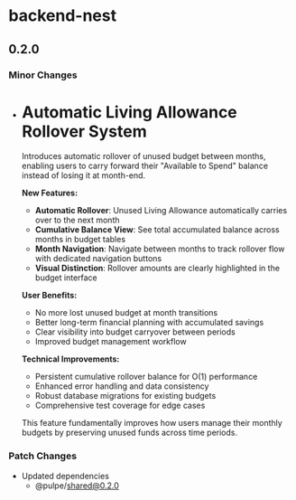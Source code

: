 # backend-nest

## 0.2.0

### Minor Changes

- # Automatic Living Allowance Rollover System

  Introduces automatic rollover of unused budget between months, enabling users to carry forward their "Available to Spend" balance instead of losing it at month-end.

  **New Features:**
  - **Automatic Rollover**: Unused Living Allowance automatically carries over to the next month
  - **Cumulative Balance View**: See total accumulated balance across months in budget tables
  - **Month Navigation**: Navigate between months to track rollover flow with dedicated navigation buttons
  - **Visual Distinction**: Rollover amounts are clearly highlighted in the budget interface

  **User Benefits:**
  - No more lost unused budget at month transitions
  - Better long-term financial planning with accumulated savings
  - Clear visibility into budget carryover between periods
  - Improved budget management workflow

  **Technical Improvements:**
  - Persistent cumulative rollover balance for O(1) performance
  - Enhanced error handling and data consistency
  - Robust database migrations for existing budgets
  - Comprehensive test coverage for edge cases

  This feature fundamentally improves how users manage their monthly budgets by preserving unused funds across time periods.

### Patch Changes

- Updated dependencies
  - @pulpe/shared@0.2.0
